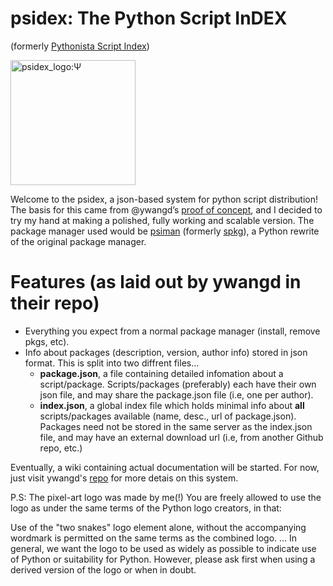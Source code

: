 # psidex: The Python Script InDEX
(formerly [Pythonista Script Index](https://github.com/ywangd/Pythonista-Script-Index))

<img src="https://raw.githubusercontent.com/sn3ksoftware/psidex/master/psidex_logo.png" alt="psidex_logo:Ψ" width="200"/>

Welcome to the psidex, a json-based system for python script distribution!
The basis for this came from @ywangd’s [proof of concept](https://github.com/ywangd/Pythonista-Script-Index),
and I decided to try my hand at making a polished, fully working and scalable version.
The package manager used would be [psiman](https://github.com/sn3ksoftware/psiman) (formerly [spkg](https://github.com/sn3ksoftware/sandpkg/tree/testing)), a Python rewrite of the original package manager.

# Features (as laid out by ywangd in their repo)

* Everything you expect from a normal package manager (install, remove pkgs, etc).
* Info about packages (description, version, author info) stored in json format. This is split into two diffrent files...
   * **package.json**, a file containing detailed infomation about a script/package. Scripts/packages (preferably) each have their own json file, and may share the package.json file (i.e, one per author).
   * **index.json**, a global index file which holds minimal info about **all** scripts/packages available (name, desc., url of package.json). Packages need not be stored in the same server as the index.json file, and may have an external download url (i.e, from another Github repo, etc.)

Eventually, a wiki containing actual documentation will be started.
For now, just visit ywangd's [repo](https://github.com/ywangd/Pythonista-Script-Index) for more detais on this system.

P.S: The pixel-art logo was made by me(!)
You are freely allowed to use the logo as under the same terms of the Python logo creators, in that:

Use of the "two snakes" logo element alone, without the accompanying wordmark is permitted on the same terms as the combined logo.
...
In general, we want the logo to be used as widely as possible to indicate use of Python or suitability for Python. However, please ask first when using a derived version of the logo or when in doubt.
